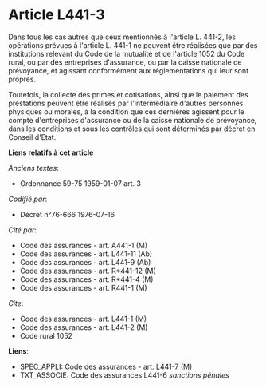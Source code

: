 # Article L441-3

Dans tous les cas autres que ceux mentionnés à l'article L. 441-2, les opérations prévues à l'article L. 441-1 ne peuvent
être réalisées que par des institutions relevant du Code de la mutualité et de l'article 1052 du Code rural, ou par des
entreprises d'assurance, ou par la caisse nationale de prévoyance, et agissant conformément aux réglementations qui leur sont
propres.

Toutefois, la collecte des primes et cotisations, ainsi que le paiement des prestations peuvent être réalisés par
l'intermédiaire d'autres personnes physiques ou morales, à la condition que ces dernières agissent pour le compte
d'entreprises d'assurance ou de la caisse nationale de prévoyance, dans les conditions et sous les contrôles qui sont
déterminés par décret en Conseil d'Etat.

**Liens relatifs à cet article**

_Anciens textes_:

  - Ordonnance 59-75 1959-01-07 art. 3

_Codifié par_:

  - Décret n°76-666 1976-07-16

_Cité par_:

  - Code des assurances - art. A441-1 (M)
  - Code des assurances - art. L441-11 (Ab)
  - Code des assurances - art. L441-9 (Ab)
  - Code des assurances - art. R*441-12 (M)
  - Code des assurances - art. R*441-4 (M)
  - Code des assurances - art. R441-1 (M)

_Cite_:

  - Code des assurances - art. L441-1 (M)
  - Code des assurances - art. L441-2 (M)
  - Code rural 1052

**Liens**:

  - SPEC_APPLI: Code des assurances - art. L441-7 (M)
  - TXT_ASSOCIE: Code des assurances L441-6 *sanctions pénales*
